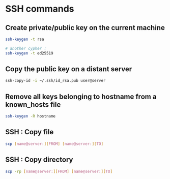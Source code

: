 # SSH commands

## Create private/public key on the current machine
```bash
ssh-keygen -t rsa

# another cypher :
ssh-keygen -t ed25519
```

## Copy the public key on a distant server
```bash
ssh-copy-id -i ~/.ssh/id_rsa.pub user@server
```

## Remove all keys belonging to hostname from a known_hosts file
```bash
ssh-keygen -R hostname
```

## SSH : Copy file
```bash
scp [name@server:][FROM] [name@server:][TO]
```

## SSH : Copy directory
```bash
scp -rp [name@server:][FROM] [name@server:][TO]
```


